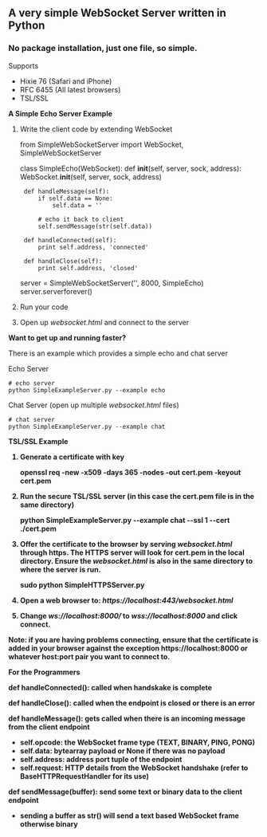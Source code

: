 <h2>A very simple WebSocket Server written in Python</h2>
<h3>No package installation, just one file, so simple.</h3>


Supports
  - Hixie 76 (Safari and iPhone)
  - RFC 6455 (All latest browsers)
  - TSL/SSL

<b>A Simple Echo Server Example</b>

1) Write the client code by extending WebSocket

    from SimpleWebSocketServer import WebSocket, SimpleWebSocketServer
    
    class SimpleEcho(WebSocket):
        def __init__(self, server, sock, address):
            WebSocket.__init__(self, server, sock, address)
        
        def handleMessage(self):
            if self.data == None:
                self.data = ''
                
            # echo it back to client
            self.sendMessage(str(self.data))
        
        def handleConnected(self):
            print self.address, 'connected'
              
        def handleClose(self):
            print self.address, 'closed'

    server = SimpleWebSocketServer('', 8000, SimpleEcho)
    server.serverforever()
 
2) Run your code

3) Open up <i>websocket.html</i> and connect to the server

<b>Want to get up and running faster?</b>

There is an example which provides a simple echo and chat server

Echo Server

    # echo server
    python SimpleExampleServer.py --example echo

Chat Server (open up multiple <i>websocket.html</i> files)
    
    # chat server
    python SimpleExampleServer.py --example chat


<b>TSL/SSL Example<b>

1) Generate a certificate with key

    openssl req -new -x509 -days 365 -nodes -out cert.pem -keyout cert.pem
    
2) Run the secure TSL/SSL server (in this case the cert.pem file is in the same directory)

    python SimpleExampleServer.py --example chat --ssl 1 --cert ./cert.pem
    
3) Offer the certificate to the browser by serving <i>websocket.html</i> through https. 
The HTTPS server will look for cert.pem in the local directory. 
Ensure the <i>websocket.html</i> is also in the same directory to where the server is run. 

    sudo python SimpleHTTPSServer.py

4) Open a web browser to: <i>https://localhost:443/websocket.html</i>

5) Change <i>ws://localhost:8000/</i> to <i>wss://localhost:8000</i> and click connect. 

Note: if you are having problems connecting, ensure that the certificate is added in your browser against the exception https://localhost:8000 or whatever host:port pair you want to connect to. 

<b>For the Programmers</b>

def handleConnected(): called when handskake is complete

def handleClose(): called when the endpoint is closed or there is an error

def handleMessage(): gets called when there is an incoming message from the client endpoint
 - self.opcode: the WebSocket frame type (TEXT, BINARY, PING, PONG)
 - self.data: bytearray payload or None if there was no payload
 - self.address: address port tuple of the endpoint
 - self.request: HTTP details from the WebSocket handshake (refer to BaseHTTPRequestHandler for its use)

def sendMessage(buffer): send some text or binary data to the client endpoint
 - sending a buffer as str() will send a text based WebSocket frame otherwise binary
